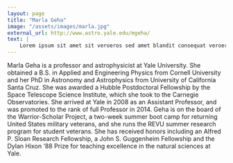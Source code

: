 ```yaml
---
layout: page
title: "Marla Geha"
image: "/assets/images/marla.jpg"
external_url: http://www.astro.yale.edu/mgeha/
text: |
    Lorem ipsum sit amet sit veroeros sed amet blandit consequat veroeros lorem blandit adipiscing et feugiat phasellus tempus dolore ipsum lorem dolore.
---
```



Marla Geha is a professor and astrophysicist at Yale University. She obtained a B.S. in Applied and Engineering Physics from Cornell University and her PhD in Astronomy and Astrophysics from University of California Santa Cruz.    She was awarded a Hubble Postdoctoral Fellowship by the Space Telescope Science Institute, which she took to the Carnegie Observatories. She arrived at Yale in 2008 as an Assistant Professor, and was promoted to the rank of full Professor in 2014.   Geha is on the board of the Warrior-Scholar Project, a two-week summer boot camp for returning United States military veterans, and she runs the REVU summer research program for student veterans.  She has received honors including an Alfred P. Sloan Research Fellowship, a John S. Guggenheim Fellowship and the Dylan Hixon ‘88 Prize for teaching excellence in the natural sciences at Yale.

